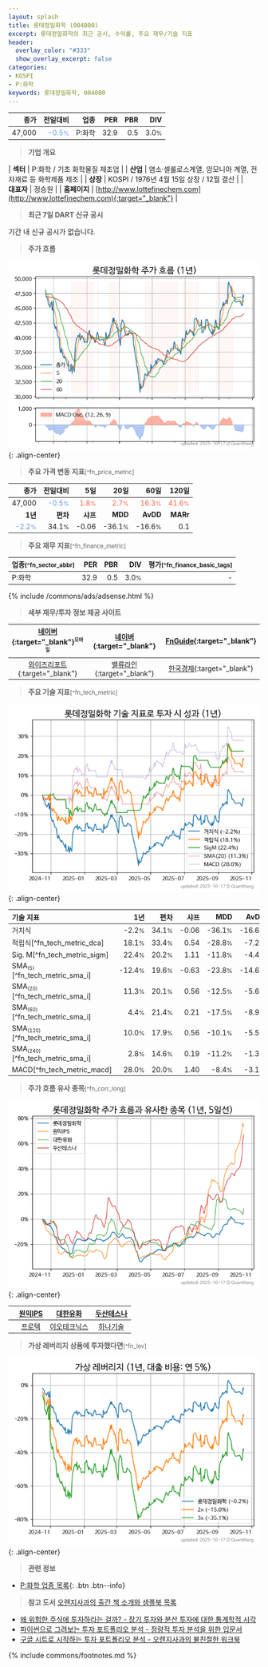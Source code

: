 ```yaml
---
layout: splash
title: 롯데정밀화학 (004000)
excerpt: 롯데정밀화학의 최근 공시, 수익률, 주요 재무/기술 지표
header:
  overlay_color: "#333"
  show_overlay_excerpt: false
categories:
- KOSPI
- P:화학
keywords: 롯데정밀화학, 004000
---
```


| **종가** | **전일대비** | **업종** | **PER** | **PBR** | **DIV** |
| -------: | -----------: | -------: | ------: | ------: | ------: |
| 47,000 | <span style="color: cornflowerblue">-0.5<small>%</small></span> | P:화학 | 32.9 | 0.5 | 3.0<small>%</small> |

<!-- more -->


> **기업 개요**<a id="company"></a>

| <span style="white-space:nowrap;">**섹터**</span> | P:화학 / 기초 화학물질 제조업 |
| <span style="white-space:nowrap;">**산업**</span> | 염소·셀룰로스계열, 암모니아 계열, 전자재료 등 화학제품 제조 |
| <span style="white-space:nowrap;">**상장**</span> | KOSPI / 1976년 4월 15일 상장 / 12월 결산 |
| <span style="white-space:nowrap;">**대표자**</span> | 정승원 |
| <span style="white-space:nowrap;">**홈페이지**</span> | [http://www.lottefinechem.com](http://www.lottefinechem.com){:target="_blank"} |


> **최근 7일 DART 신규 공시**<a id="dart"></a>

기간 내 신규 공시가 없습니다.


> **주가 흐름**<a id="price"></a>

![004000](/stock/images/004000.png){: .align-center}


> **주요 가격 변동 지표**<small>[^fn_price_metric]</small>

| **종가** | **전일대비** | **5일** | **20일** | **60일** | **120일** |
| -------: | -----------: | ------: | -------: | -------: | --------: |
| 47,000 | <span style="color: cornflowerblue">-0.5<small>%</small></span> | <span style="color: tomato">1.8<small>%</small></span> | <span style="color: tomato">2.7<small>%</small></span> | <span style="color: tomato">16.3<small>%</small></span> | <span style="color: tomato">41.6<small>%</small></span> |
| **1년** | **편차** | **샤프** | **MDD** | **AvDD** | **MARr** |
| <span style="color: cornflowerblue">-2.2<small>%</small></span> | 34.1<small>%</small> | -0.06 | -36.1<small>%</small> | -16.6<small>%</small> | 0.1 |


> **주요 재무 지표**<small>[^fn_finance_metric]</small>

| **업종**<small>[^fn_sector_abbr]</small> | **PER** | **PBR** | **DIV** | **평가**<small>[^fn_finance_basic_tags]</small> |
| :--------------------------------------- | ------: | ------: | ------: | ----------------------------------------------: |
| P:화학 | 32.9 | 0.5 | 3.0<small>%</small> | - |



{% include /commons/ads/adsense.html %}

> **세부 재무/투자 정보 제공 사이트**

| [네이버](https://m.stock.naver.com/domestic/stock/004000/finance/summary){:target="_blank"}<sup><small>모바일</small></sup> | [네이버](https://finance.naver.com/item/coinfo.naver?code=004000){:target="_blank"} | [FnGuide](https://comp.fnguide.com/SVO2/ASP/SVD_Invest.asp?gicode=A004000&MenuYn=Y){:target="_blank"} |
| :---: | :---: | :---: |
| [와이즈리포트](https://comp.wisereport.co.kr/company/c1040001.aspx?cmp_cd=004000){:target="_blank"} | [밸류라인](https://www.valueline.co.kr/finance/summary/004000){:target="_blank"} | [한국경제](https://markets.hankyung.com/stock/004000/financial-summary){:target="_blank"} |


> **주요 기술 지표**<small>[^fn_tech_metric]</small>


![004000](/stock/images/004000_tech.png){: .align-center}

| **기술 지표** | **1년** | **편차** | **샤프** | **MDD** | **AvDD** |
| :------------ | ------: | -----------: | -------: | ------: | -------: |
| 거치식 | -2.2<small>%</small> | 34.1<small>%</small> | -0.06 | -36.1<small>%</small> | -16.6<small>%</small> |
| 적립식[^fn_tech_metric_dca] | 18.1<small>%</small> | 33.4<small>%</small> | 0.54 | -28.8<small>%</small> | -7.2<small>%</small> |
| Sig. M[^fn_tech_metric_sigm] | 22.4<small>%</small> | 20.2<small>%</small> | 1.11 | -11.8<small>%</small> | -4.4<small>%</small> |
| SMA<small><sub>(5)</sub></small>[^fn_tech_metric_sma_i] | -12.4<small>%</small> | 19.6<small>%</small> | -0.63 | -23.8<small>%</small> | -14.6<small>%</small> |
| SMA<small><sub>(20)</sub></small>[^fn_tech_metric_sma_i] | 11.3<small>%</small> | 20.1<small>%</small> | 0.56 | -12.5<small>%</small> | -5.6<small>%</small> |
| SMA<small><sub>(60)</sub></small>[^fn_tech_metric_sma_i] | 4.4<small>%</small> | 21.4<small>%</small> | 0.21 | -17.5<small>%</small> | -8.9<small>%</small> |
| SMA<small><sub>(120)</sub></small>[^fn_tech_metric_sma_i] | 10.0<small>%</small> | 17.9<small>%</small> | 0.56 | -10.1<small>%</small> | -5.5<small>%</small> |
| SMA<small><sub>(240)</sub></small>[^fn_tech_metric_sma_i] | 2.8<small>%</small> | 14.6<small>%</small> | 0.19 | -11.2<small>%</small> | -1.3<small>%</small> |
| MACD[^fn_tech_metric_macd] | 28.0<small>%</small> | 20.0<small>%</small> | 1.40 | -8.4<small>%</small> | -3.1<small>%</small> |


> **주가 흐름 유사 종목**<a id="corr"></a><small>[^fn_corr_long]</small>

![004000](/stock/images/004000_corr.png){: .align-center}

|       | [원익IPS](/240810/) | [대한유화](/006650/) | [두산테스나](/131970/) |
| :---: | :------------------------------------: | :------------------------------------: | :------------------------------------: |
|       | [프로텍](/053610/) | [이오테크닉스](/039030/) | [하나기술](/299030/) |


> **가상 레버리지 상품에 투자했다면**<a id="2x"></a><small>[^fn_lev]</small>

![004000](/stock/images/004000_2x.png){: .align-center}


> **관련 정보**

- [P:화학 업종 목록](/stats/sector/kospi_업종_화학_종목/){: .btn .btn--info}

> **참고 도서** [오렌지사과의 출간 책 소개와 샘플북 목록](https://kongdori.tistory.com/691)

- [왜 위험한 주식에 투자하라는 걸까? - 장기 투자와 분산 투자에 대한 통계학적 시각](https://kongdori.tistory.com/421)
- [파이썬으로 그려보는 투자 포트폴리오 분석  - 정량적 투자 분석을 위한 입문서](https://kongdori.tistory.com/643)
- [구글 시트로 시작하는 투자 포트폴리오 분석 - 오렌지사과의 불친절한 워크북](https://kongdori.tistory.com/449)


{% include commons/footnotes.md %}